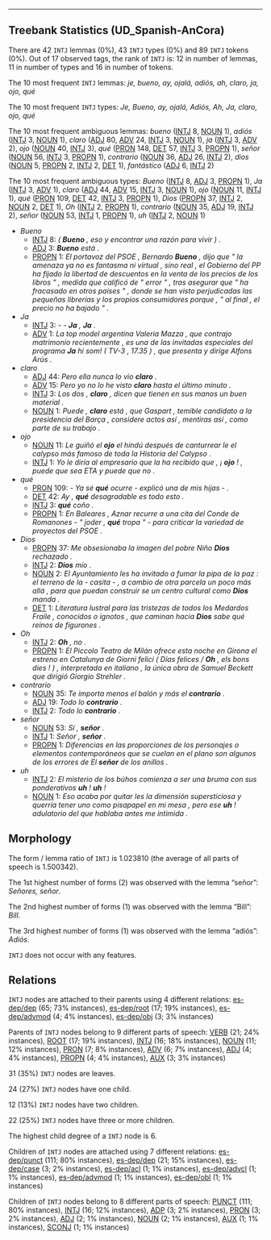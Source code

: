 

--------------------------------------------------------------------------------

## Treebank Statistics (UD_Spanish-AnCora)

There are 42 `INTJ` lemmas (0%), 43 `INTJ` types (0%) and 89 `INTJ` tokens (0%).
Out of 17 observed tags, the rank of `INTJ` is: 12 in number of lemmas, 11 in number of types and 16 in number of tokens.

The 10 most frequent `INTJ` lemmas: <em>je, bueno, ay, ojalá, adiós, ah, claro, ja, ojo, qué</em>

The 10 most frequent `INTJ` types:  <em>Je, Bueno, ay, ojalá, Adiós, Ah, Ja, claro, ojo, qué</em>

The 10 most frequent ambiguous lemmas: <em>bueno</em> ([INTJ]() 8, [NOUN]() 1), <em>adiós</em> ([INTJ]() 3, [NOUN]() 1), <em>claro</em> ([ADJ]() 80, [ADV]() 24, [INTJ]() 3, [NOUN]() 1), <em>ja</em> ([INTJ]() 3, [ADV]() 2), <em>ojo</em> ([NOUN]() 40, [INTJ]() 3), <em>qué</em> ([PRON]() 148, [DET]() 57, [INTJ]() 3, [PROPN]() 1), <em>señor</em> ([NOUN]() 56, [INTJ]() 3, [PROPN]() 1), <em>contrario</em> ([NOUN]() 36, [ADJ]() 26, [INTJ]() 2), <em>dios</em> ([NOUN]() 5, [PROPN]() 2, [INTJ]() 2, [DET]() 1), <em>fantástico</em> ([ADJ]() 6, [INTJ]() 2)

The 10 most frequent ambiguous types:  <em>Bueno</em> ([INTJ]() 8, [ADJ]() 3, [PROPN]() 1), <em>Ja</em> ([INTJ]() 3, [ADV]() 1), <em>claro</em> ([ADJ]() 44, [ADV]() 15, [INTJ]() 3, [NOUN]() 1), <em>ojo</em> ([NOUN]() 11, [INTJ]() 1), <em>qué</em> ([PRON]() 109, [DET]() 42, [INTJ]() 3, [PROPN]() 1), <em>Dios</em> ([PROPN]() 37, [INTJ]() 2, [NOUN]() 2, [DET]() 1), <em>Oh</em> ([INTJ]() 2, [PROPN]() 1), <em>contrario</em> ([NOUN]() 35, [ADJ]() 19, [INTJ]() 2), <em>señor</em> ([NOUN]() 53, [INTJ]() 1, [PROPN]() 1), <em>uh</em> ([INTJ]() 2, [NOUN]() 1)


* <em>Bueno</em>
  * [INTJ]() 8: <em>( <b>Bueno</b> , eso y encontrar una razón para vivir ) .</em>
  * [ADJ]() 3: <em><b>Bueno</b> está .</em>
  * [PROPN]() 1: <em>El portavoz del PSOE , Bernardo <b>Bueno</b> , dijo que " la amenaza ya no es fantasma ni virtual , sino real , el Gobierno del PP ha fijado la libertad de descuentos en la venta de los precios de los libros " , medida que calificó de " error " , tras asegurar que " ha fracasado en otros países " , donde se han visto perjudicadas las pequeñas librerías y los propios consumidores porque , " al final , el precio no ha bajado " .</em>
* <em>Ja</em>
  * [INTJ]() 3: <em>- - <b>Ja</b> , <b>Ja</b> .</em>
  * [ADV]() 1: <em>La top model argentina Valeria Mazza , que contrajo matrimonio recientemente , es una de las invitadas especiales del programa <b>Ja</b> hi som! ( TV-3 , 17.35 ) , que presenta y dirige Alfons Arús .</em>
* <em>claro</em>
  * [ADJ]() 44: <em>Pero ella nunca lo vio <b>claro</b> .</em>
  * [ADV]() 15: <em>Pero yo no lo he visto <b>claro</b> hasta el último minuto .</em>
  * [INTJ]() 3: <em>Los dos , <b>claro</b> , dicen que tienen en sus manos un buen material .</em>
  * [NOUN]() 1: <em>Puede , <b>claro</b> está , que Gaspart , temible candidato a la presidencia del Barça , considere actos así , mentiras así , como parte de su trabajo .</em>
* <em>ojo</em>
  * [NOUN]() 11: <em>Le guiñó el <b>ojo</b> el hindú después de canturrear le el calypso más famoso de toda la Historia del Calypso .</em>
  * [INTJ]() 1: <em>Yo le diría al empresario que la ha recibido que , ¡ <b>ojo</b> ! , puede que sea ETA y puede que no .</em>
* <em>qué</em>
  * [PRON]() 109: <em>- Ya sé <b>qué</b> ocurre - explicó una de mis hijas - .</em>
  * [DET]() 42: <em>Ay , <b>qué</b> desagradable es todo esto .</em>
  * [INTJ]() 3: <em><b>qué</b> coño .</em>
  * [PROPN]() 1: <em>En Baleares , Aznar recurre a una cita del Conde de Romanones - " joder , <b>qué</b> tropa " - para criticar la variedad de proyectos del PSOE .</em>
* <em>Dios</em>
  * [PROPN]() 37: <em>Me obsesionaba la imagen del pobre Niño <b>Dios</b> rechazado .</em>
  * [INTJ]() 2: <em><b>Dios</b> mío .</em>
  * [NOUN]() 2: <em>El Ayuntamiento les ha invitado a fumar la pipa de la paz : el terreno de la - casita - , a cambio de otra parcela un poco más allá , para que puedan construir se un centro cultural como <b>Dios</b> manda .</em>
  * [DET]() 1: <em>Literatura lustral para las tristezas de todos los Medardos Fraile , conocidos o ignotos , que caminan hacia <b>Dios</b> sabe qué reinos de figurones .</em>
* <em>Oh</em>
  * [INTJ]() 2: <em><b>Oh</b> , no .</em>
  * [PROPN]() 1: <em>El Piccolo Teatro de Milán ofrece esta noche en Girona el estreno en Catalunya de Giorni felici ( Días felices / <b>Oh</b> , els bons dies ! ) , interpretada en italiano , la única obra de Samuel Beckett que dirigió Giorgio Strehler .</em>
* <em>contrario</em>
  * [NOUN]() 35: <em>Te importa menos el balón y más el <b>contrario</b> .</em>
  * [ADJ]() 19: <em>Todo lo <b>contrario</b> .</em>
  * [INTJ]() 2: <em>Todo lo <b>contrario</b> .</em>
* <em>señor</em>
  * [NOUN]() 53: <em>Sí , <b>señor</b> .</em>
  * [INTJ]() 1: <em>Señor , <b>señor</b> .</em>
  * [PROPN]() 1: <em>Diferencias en las proporciones de los personajes o elementos contemporáneos que se cuelan en el plano son algunos de los errores de El <b>señor</b> de los anillos .</em>
* <em>uh</em>
  * [INTJ]() 2: <em>El misterio de los búhos comienza a ser una bruma con sus ponderativos <b>uh</b> ! <b>uh</b> !</em>
  * [NOUN]() 1: <em>Eso acaba por quitar les la dimensión supersticiosa y querría tener uno como pisapapel en mi mesa , pero ese <b>uh</b> ! adulatorio del que hablaba antes me intimida .</em>

## Morphology

The form / lemma ratio of `INTJ` is 1.023810 (the average of all parts of speech is 1.500342).

The 1st highest number of forms (2) was observed with the lemma “señor”: <em>Señores, señor</em>.

The 2nd highest number of forms (1) was observed with the lemma “Bill”: <em>Bill</em>.

The 3rd highest number of forms (1) was observed with the lemma “adiós”: <em>Adiós</em>.

`INTJ` does not occur with any features.


## Relations

`INTJ` nodes are attached to their parents using 4 different relations: [es-dep/dep]() (65; 73% instances), [es-dep/root]() (17; 19% instances), [es-dep/advmod]() (4; 4% instances), [es-dep/obj]() (3; 3% instances)

Parents of `INTJ` nodes belong to 9 different parts of speech: [VERB]() (21; 24% instances), [ROOT]() (17; 19% instances), [INTJ]() (16; 18% instances), [NOUN]() (11; 12% instances), [PRON]() (7; 8% instances), [ADV]() (6; 7% instances), [ADJ]() (4; 4% instances), [PROPN]() (4; 4% instances), [AUX]() (3; 3% instances)

31 (35%) `INTJ` nodes are leaves.

24 (27%) `INTJ` nodes have one child.

12 (13%) `INTJ` nodes have two children.

22 (25%) `INTJ` nodes have three or more children.

The highest child degree of a `INTJ` node is 6.

Children of `INTJ` nodes are attached using 7 different relations: [es-dep/punct]() (111; 80% instances), [es-dep/dep]() (21; 15% instances), [es-dep/case]() (3; 2% instances), [es-dep/acl]() (1; 1% instances), [es-dep/advcl]() (1; 1% instances), [es-dep/advmod]() (1; 1% instances), [es-dep/obl]() (1; 1% instances)

Children of `INTJ` nodes belong to 8 different parts of speech: [PUNCT]() (111; 80% instances), [INTJ]() (16; 12% instances), [ADP]() (3; 2% instances), [PRON]() (3; 2% instances), [ADJ]() (2; 1% instances), [NOUN]() (2; 1% instances), [AUX]() (1; 1% instances), [SCONJ]() (1; 1% instances)

